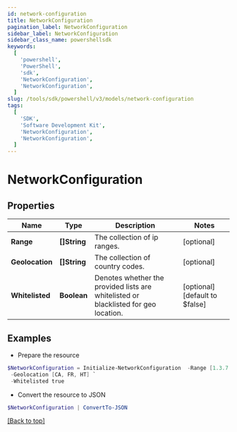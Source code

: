 ```yaml
---
id: network-configuration
title: NetworkConfiguration
pagination_label: NetworkConfiguration
sidebar_label: NetworkConfiguration
sidebar_class_name: powershellsdk
keywords:
  [
    'powershell',
    'PowerShell',
    'sdk',
    'NetworkConfiguration',
    'NetworkConfiguration',
  ]
slug: /tools/sdk/powershell/v3/models/network-configuration
tags:
  [
    'SDK',
    'Software Development Kit',
    'NetworkConfiguration',
    'NetworkConfiguration',
  ]
---
```


# NetworkConfiguration

## Properties

| Name | Type | Description | Notes |
| --- | --- | --- | --- |
| **Range** | **[]String** | The collection of ip ranges. | [optional] |
| **Geolocation** | **[]String** | The collection of country codes. | [optional] |
| **Whitelisted** | **Boolean** | Denotes whether the provided lists are whitelisted or blacklisted for geo location. | [optional] [default to $false] |

## Examples

- Prepare the resource

```powershell
$NetworkConfiguration = Initialize-NetworkConfiguration  -Range [1.3.7.2, 255.255.255.252/30] `
 -Geolocation [CA, FR, HT] `
 -Whitelisted true
```

- Convert the resource to JSON

```powershell
$NetworkConfiguration | ConvertTo-JSON
```

[[Back to top]](#)
